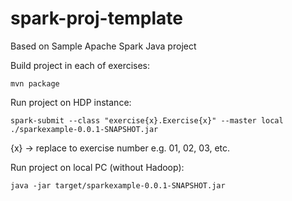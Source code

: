 # spark-proj-template
Based on Sample Apache Spark Java project

Build project in each of exercises:
```
mvn package
```

Run project on HDP instance:
```
spark-submit --class "exercise{x}.Exercise{x}" --master local ./sparkexample-0.0.1-SNAPSHOT.jar
```
{x} -> replace to exercise number e.g. 01, 02, 03, etc.

Run project on local PC (without Hadoop):
```
java -jar target/sparkexample-0.0.1-SNAPSHOT.jar
```
